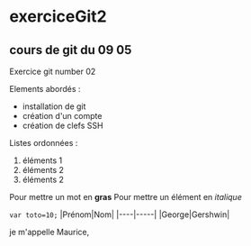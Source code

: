 # exerciceGit2
## cours de git du 09 05
Exercice git number 02 

Elements abordés :
- installation de git
- création d'un compte
- création de clefs SSH

Listes ordonnées :
1. éléments 1
2. éléments 2
2. éléments 2

Pour mettre un mot en **gras**
Pour mettre un élément en *italique*

```var toto=10;```
|Prénom|Nom|
|----|-----|
|George|Gershwin|

je m'appelle Maurice, 



